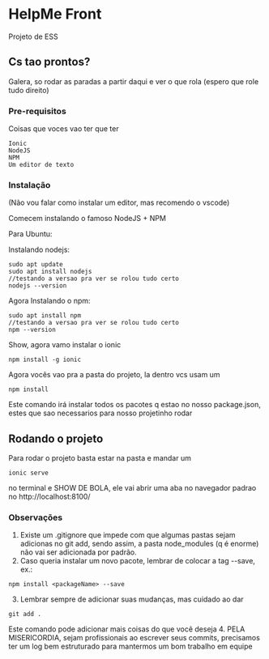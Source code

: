# HelpMe Front

Projeto de ESS

## Cs tao prontos?

Galera, so rodar as paradas a partir daqui e ver o que rola (espero que role tudo direito)

### Pre-requisitos

Coisas que voces vao ter que ter

```
Ionic
NodeJS
NPM
Um editor de texto
```

### Instalação

(Não vou falar como instalar um editor, mas recomendo o vscode)

Comecem instalando o famoso NodeJS + NPM

Para Ubuntu:

Instalando nodejs:

```
sudo apt update
sudo apt install nodejs
//testando a versao pra ver se rolou tudo certo
nodejs --version

```

Agora Instalando o npm:

```
sudo apt install npm
//testando a versao pra ver se rolou tudo certo
npm --version
```

Show, agora vamo instalar o ionic

```
npm install -g ionic
```

Agora vocês vao pra a pasta do projeto, la dentro vcs usam um

```
npm install
```

Este comando irá instalar todos os pacotes q estao no nosso package.json, estes que sao necessarios para nosso projetinho rodar

## Rodando o projeto

Para rodar o projeto basta estar na pasta e mandar um

```
ionic serve
```

no terminal e SHOW DE BOLA, ele vai abrir uma aba no navegador padrao no http://localhost:8100/

### Observações

1. Existe um .gitignore que impede com que algumas pastas sejam adicionas no git add, sendo assim, a pasta node_modules (q é enorme) não vai ser adicionada por padrão.
2. Caso queria instalar um novo pacote, lembrar de colocar a tag --save, ex.:
```
npm install <packageName> --save
```
3. Lembrar sempre de adicionar suas mudanças, mas cuidado ao dar 
```
git add .
```
Este comando pode adicionar mais coisas do que você deseja
4. PELA MISERICORDIA, sejam profissionais ao escrever seus commits, precisamos ter um log bem estruturado para mantermos um bom trabalho em equipe

